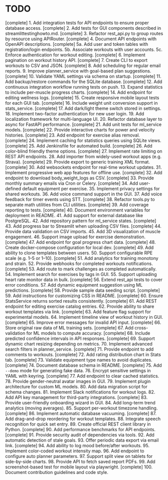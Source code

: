 # TODO

[complete] 1. Add integration tests for API endpoints to ensure proper database access.
[complete] 2. Add tests for GUI components described in streamlittestinghowto.md.
[complete] 3. Refactor rest_api.py to group routes by resource using APIRouter.
[complete] 4. Document API endpoints with OpenAPI descriptions.
[complete] 5a. Add user and token tables with registration/login endpoints.
5b. Associate workouts with user accounts.
5c. Enforce authentication for workout editing.
[complete] 6. Implement pagination on workout history API.
[complete] 7. Create CLI to export workouts to CSV and JSON.
[complete] 8. Add scheduling for regular email reports.
9. Improve planner_service with goal-based plan suggestions.
[complete] 10. Validate YAML settings via schema on startup.
[complete] 11. Add backup/restore commands for the SQLite database.
[complete] 12. Add continuous integration workflow running tests on push.
13. Expand statistics to include per-muscle progress charts.
[complete] 14. Add endpoint for editing wellness logs.
[complete] 15. Create responsive mobile layout tests for each GUI tab.
[complete] 16. Include weight unit conversion support in stats_service.
[complete] 17. Add dark/light theme switch stored in settings.
18. Implement two-factor authentication for new user login.
19. Add localization framework for multi-language UI.
20. Refactor database layer to async for FastAPI performance.
[complete] 21. Add unit tests for ml_service models.
[complete] 22. Provide interactive charts for power and velocity histories.
[complete] 23. Add endpoint for exercise alias removal.
[complete] 24. Implement caching for statistics queries using SQLite views.
[complete] 25. Add Jenkinsfile for automated build.
[complete] 26. Add color-blind friendly theme options.
[complete] 27. Implement rate limiting on REST API endpoints.
28. Add importer from widely-used workout apps (e.g. Strava).
[complete] 29. Provide export to generic training XML format.
[complete] 30. Add websockets endpoint for real-time workout updates.
31. Implement progressive web app features for offline use.
[complete] 32. Add endpoint to download body_weight_logs as CSV.
[complete] 33. Provide monthly summary emails via Cron or Celery.
[complete] 34. Add user-defined default equipment per exercise.
35. Implement privacy settings for shared workouts.
36. Add voice command support in the GUI.
37. Add voice feedback for timer events using STT.
[complete] 38. Refactor tools.py to separate math utilities from CLI utilities.
[complete] 39. Add coverage reporting to tests.
[complete] 40. Document environment variables for deployment in README.
41. Add support for external database like PostgreSQL.
42. Add repository pattern for ml_service states.
[complete] 43. Add progress bar to Streamlit when uploading CSV files.
[complete] 44. Provide data validation on CSV imports.
45. Add 3D visualization of muscle engagement.
46. Support image upload for exercise demonstration.
[complete] 47. Add endpoint for goal progress chart data.
[complete] 48. Create docker-compose configuration for local dev.
[complete] 49. Add ability to clone templates between users.
50. Support configurable RPE scale (e.g. 1–5 or 1–10).
[complete] 51. Add analytics for training monotony and strain.
52. Provide webhooks for completed workouts notifications.
[complete] 53. Add route to mark challenges as completed automatically.
54. Implement search for exercises by tags in GUI.
55. Support uploading heart rate monitor data in bulk.
[complete] 56. Extend rest_api tests to cover error conditions.
57. Add dynamic equipment suggestion using ML predictions.
[complete] 58. Provide sample data seeding script.
[complete] 59. Add instructions for customizing CSS in README.
[complete] 60. Ensure StatsService returns sorted results consistently.
[complete] 61. Add REST endpoint for editing exercise catalog entries.
62. Provide ability to share workout templates via link.
[complete] 63. Add feature flag support for experimental models.
64. Implement timeline view of workout history in GUI.
[complete] 65. Improve error messages for invalid API input.
[complete] 66. Store original raw data of ML training sets.
[complete] 67. Add cross-validation for ML models to compute accuracy.
[complete] 68. Include predicted confidence intervals in API responses.
[complete] 69. Support dynamic chart resizing depending on metrics.
70. Implement advanced search filters in planner_service.
[complete] 71. Provide endpoint to add comments to workouts.
[complete] 72. Add rating distribution chart in Stats tab.
[complete] 73. Validate equipment type names to avoid duplicates.
[complete] 74. Document database schema in README.
[complete] 75. Add `--demo` mode for generating fake data.
76. Encrypt sensitive settings in YAML with keyring.
[complete] 77. Add endpoint to clear cached statistics.
78. Provide gender-neutral avatar images in GUI.
79. Implement plugin architecture for custom ML models.
80. Add data migration script for schema changes.
81. Implement Slack notifications for workout logs.
82. Add API key management for third-party integrations.
[complete] 83. Provide user-friendly onboarding wizard in GUI.
84. Add long-term trend analytics (moving averages).
85. Support per-workout timezone handling.
[complete] 86. Implement automatic database vacuuming.
[complete] 87. Add drag-and-drop reordering for workout templates.
88. Integrate speech recognition for quick set entry.
89. Create official REST client library in Python.
[complete] 90. Add performance benchmarks for API endpoints.
[complete] 91. Provide security audit of dependencies via tools.
92. Add automatic detection of stale goals.
93. Offer periodic data export via email link.
[complete] 94. Add ability to log mood before/after workouts.
95. Implement color-coded workout intensity map.
96. Add endpoint to configure auto planner parameters.
97. Support split view on tablets for side-by-side charts.
98. Provide API to fetch saved report PDFs.
99. Add screenshot-based test for mobile layout via playwright.
[complete] 100. Document contribution guidelines and code style.

